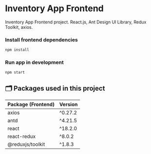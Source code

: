# Inventory App Frontend

Inventory App Frontend project. React.js, Ant Design UI Library, Redux Toolkit, axios.

### Install frontend dependencies

```bash
npm install
```

### Run app in development

```bash
npm start
```

## 🗂️ Packages used in this project

| Package (Frontend) | Version |
| ------------------ | ------- |
| axios              | ^0.27.2 |
| antd               | ^4.21.5 |
| react              | ^18.2.0 |
| react-redux        | ^8.0.2  |
| @reduxjs/toolkit   | ^1.8.3  |
